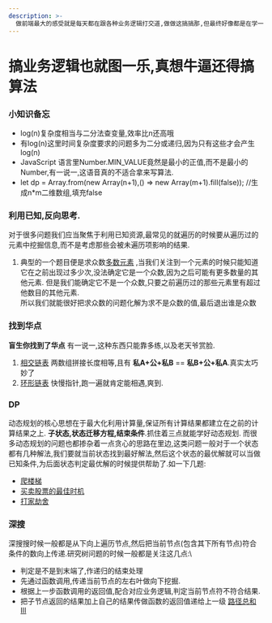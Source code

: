 ```yaml
---
description: >-
  做前端最大的感受就是每天都在跟各种业务逻辑打交道,做做这搞搞那,但最终好像都是在学一个又一个工具的使用,无非这个工具土里土气,那个工具花里胡哨而已,莫得灵魂,真要感受编程的快乐啊,还是得去玩算法....
---
```


# 搞业务逻辑也就图一乐,真想牛逼还得搞算法

### 小知识备忘

* log(n)复杂度相当与二分法查变量,效率比n还高哦
* 有log(n)这里时间复杂度要求的问题多为二分或递归,因为只有这些才会产生log(n)
* JavaScript 语言里Number.MIN\_VALUE竟然是最小的正值,而不是最小的Number,有一说一,这语音真的不适合拿来写算法.
* let dp = Array.from(new Array(n+1),() => new Array(m+1).fill(false)); //生成n\*m二维数组,填充false

###

### 利用已知,反向思考.

对于很多问题我们应当聚焦于利用已知资源,最常见的就遍历的时候要从遍历过的元素中挖掘信息,而不是考虑那些会被未遍历项影响的结果.

1. 典型的一个题目便是求众数[多数元素](https://leetcode-cn.com/problems/majority-element/) ,当我们关注到一个元素的时候只能知道它在之前出现过多少次,没法确定它是一个众数,因为之后可能有更多数量的其他元素. 但是我们能确定它不是一个众数,只要之前遍历过的那些元素里有超过他数目的其他元素.\
   所以我们就能很好把求众数的问题化解为求不是众数的值,最后退出谁是众数

### 找到华点

**盲生你找到了华点** 有一说一,这种东西只能靠多练,以及老天爷赏脸.

1. [相交链表](https://leetcode-cn.com/problems/intersection-of-two-linked-lists/) 两数组拼接长度相等,且有 **私A+公+私B** == **私B+公+私A**.真实太巧妙了
2. [环形链表](https://leetcode-cn.com/problems/linked-list-cycle/) 快慢指针,跑一遍就肯定能相遇,爽到.

### DP

动态规划的核心思想在于最大化利用计算量,保证所有计算结果都建立在之前的计算结果之上. **子状态,状态迁移方程,结束条件**.抓住着三点就能学好动态规划. 而很多动态规划的问题也都掺杂着一点贪心的思路在里边,这类问题一般对于一个状态都有几种解法,我们要就当前状态找到最好解法,然后这个状态的最优解就可以当做已知条件,为后面状态判定最优解的时候提供帮助了.如一下几题:

* [爬楼梯](https://leetcode-cn.com/problems/climbing-stairs/)
* [买卖股票的最佳时机](https://leetcode-cn.com/problems/best-time-to-buy-and-sell-stock/)
* [打家劫舍](https://leetcode-cn.com/problems/house-robber/)

### 深搜

深搜搜时候一般都是从下向上遍历节点,然后把当前节点(包含其下所有节点)符合条件的数向上传递.研究树问题的时候一般都是关注这几点:\\

* 判定是不是到末端了,作递归的结束处理
* 先通过函数调用,传递当前节点的左右叶做向下挖掘.
* 根据上一步函数调用的返回值,配合对应业务逻辑,判定当前节点符不符合结果.
* 把子节点返回的结果加上自己的结果传做函数的返回值递给上一级 [路径总和 III](https://leetcode-cn.com/problems/path-sum-iii/)
